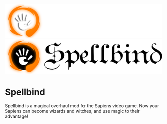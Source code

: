 ![](assets/wide.png#gh-dark-mode-only)
![](assets/wide_light.png#gh-light-mode-only)
# Spellbind
Spellbind is a magical overhaul mod for the Sapiens video game. Now your Sapiens can become wizards and witches, and use magic to their advantage!